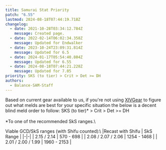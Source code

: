 ```yaml
---
title: Samurai Stat Priority
patch: "6.55"
lastmod: 2024-08-18T07:44:19.718Z
changelog:
  - date: 2021-10-28T03:34:12.784Z
    message: Created page.
  - date: 2022-02-14T06:02:34.358Z
    message: Updated for Endwalker
  - date: 2023-10-24T23:09:31.814Z
    message: Updated for 6.5
  - date: 2024-01-17T05:54:40.804Z
    message: Updated for 6.55
  - date: 2024-08-18T07:44:21.228Z
    message: Updated for 7.05
priority: SKS (to tier) > Crit > Det >= DH
authors:
  - Balance-SAM-Staff
---
```

Based on current gear available to us, if you're not using [XIVGear](https://xivgear.app/) to figure out what melds are best for your specific situation the below is a decent blind meld order to follow: SKS (to tier)* > Crit > Det >= DH\
\
*To one of the recommended SkS ranges.\

Viable GCD/SkS ranges (with Shifu counted):\ 
|Recast with Shifu | SkS Range |
|-|-|
| 2.15 / 2.14 | 570 - 698 |
| 2.08 / 2.07 / 2.06 | 1254 - 1468 |
| 2.01 / 2.00 / 1.99 | 1960 - 2153 |